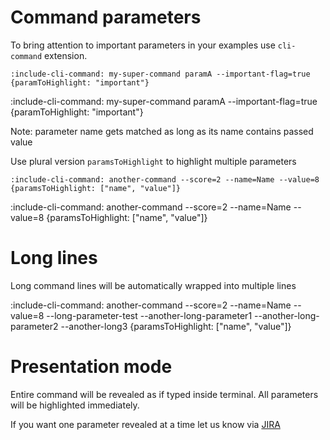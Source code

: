 # Command parameters

To bring attention to important parameters in your examples use `cli-command` extension.

    :include-cli-command: my-super-command paramA --important-flag=true {paramToHighlight: "important"}
    
:include-cli-command: my-super-command paramA --important-flag=true {paramToHighlight: "important"}

Note: parameter name gets matched as long as its name contains passed value

Use plural version `paramsToHighlight` to highlight multiple parameters
 
    :include-cli-command: another-command --score=2 --name=Name --value=8 {paramsToHighlight: ["name", "value"]}

:include-cli-command: another-command --score=2 --name=Name --value=8 {paramsToHighlight: ["name", "value"]}

# Long lines

Long command lines will be automatically wrapped into multiple lines

:include-cli-command: another-command --score=2 --name=Name --value=8 --long-parameter-test --another-long-parameter1 --another-long-parameter2 --another-long3 {paramsToHighlight: ["name", "value"]}


# Presentation mode

Entire command will be revealed as if typed inside terminal. All parameters will be highlighted immediately. 

If you want one parameter revealed at a time let us know via [JIRA](https://jira/mdoc)



